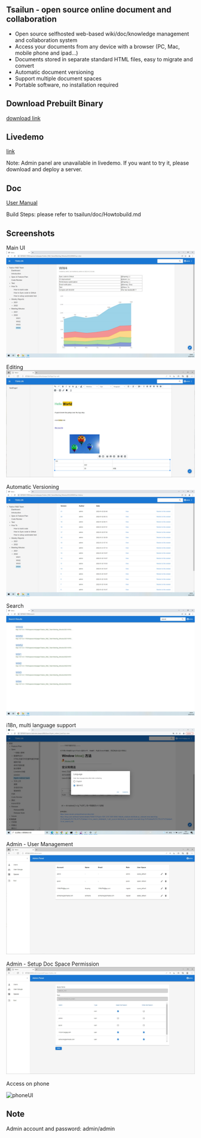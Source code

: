 ## Tsailun - open source online document and collaboration

- Open source selfhosted web-based wiki/doc/knowledge management and collaboration system
- Access your documents from any device with a browser (PC, Mac, mobile phone and ipad...)
- Documents stored in separate standard HTML files, easy to migrate and convert
- Automatic document versioning
- Support multiple document spaces
- Portable software, no installation required

## Download Prebuilt Binary
[download link](https://github.com/lisupeng/tsailunreleases)

## Livedemo
[link](http://tsailun.com.cn/demo)

Note: Admin panel are unavailable in livedemo.
If you want to try it, please download and deploy a server.

## Doc

[User Manual](http://tsailun.com.cn/spaces/doc/pages/Getting_Started/Launch?op=view)

Build Steps: please refer to tsailun/doc/Howtobuild.md

## Screenshots
 
Main UI
 ![Main UI](https://github.com/lisupeng/misc/raw/main/screenshots/v0.9.7/view.jpg)

Editing
 ![Editing](https://github.com/lisupeng/misc/raw/main/screenshots/v0.9.7/edit.jpg)
 
Automatic Versioning
 ![Automatic Versioning](https://github.com/lisupeng/misc/raw/main/screenshots/v0.9.7/versioning.jpg)

Search
 ![Search](https://github.com/lisupeng/misc/raw/main/screenshots/v0.9.7/search.jpg)

i18n, multi language support
 ![Admin Panel](https://github.com/lisupeng/misc/raw/main/screenshots/v0.9.7/i18n.jpg)
 
Admin - User Management
 ![User Managementl](https://github.com/lisupeng/misc/raw/main/screenshots/v0.9.7/usermgmt.jpg)
 
Admin - Setup Doc Space Permission
 ![Space Permission](https://github.com/lisupeng/misc/raw/main/screenshots/v0.9.7/spaceperm.jpg)

 
Access on phone


 ![phoneUI](https://github.com/lisupeng/misc/raw/main/screenshots/v0.9.7/phone.gif)

## Note
Admin account and password: admin/admin

